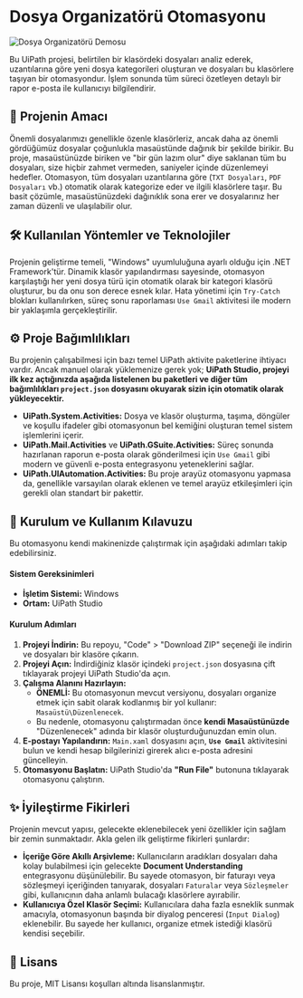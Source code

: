 # Dosya Organizatörü Otomasyonu

![Dosya Organizatörü Demosu](FileEditor.gif)

Bu UiPath projesi, belirtilen bir klasördeki dosyaları analiz ederek, uzantılarına göre yeni dosya kategorileri oluşturan ve dosyaları bu klasörlere taşıyan bir otomasyondur. İşlem sonunda tüm süreci özetleyen detaylı bir rapor e-posta ile kullanıcıyı bilgilendirir.

## 🎯 Projenin Amacı

Önemli dosyalarımızı genellikle özenle klasörleriz, ancak daha az önemli gördüğümüz dosyalar çoğunlukla masaüstünde dağınık bir şekilde birikir. Bu proje, masaüstünüzde biriken ve "bir gün lazım olur" diye saklanan tüm bu dosyaları, size hiçbir zahmet vermeden, saniyeler içinde düzenlemeyi hedefler. Otomasyon, tüm dosyaları uzantılarına göre (`TXT Dosyaları`, `PDF Dosyaları` vb.) otomatik olarak kategorize eder ve ilgili klasörlere taşır. Bu basit çözümle, masaüstünüzdeki dağınıklık sona erer ve dosyalarınız her zaman düzenli ve ulaşılabilir olur.

## 🛠️ Kullanılan Yöntemler ve Teknolojiler

Projenin geliştirme temeli, "Windows" uyumluluğuna ayarlı olduğu için .NET Framework'tür. Dinamik klasör yapılandırması sayesinde, otomasyon karşılaştığı her yeni dosya türü için otomatik olarak bir kategori klasörü oluşturur, bu da onu son derece esnek kılar. Hata yönetimi için `Try-Catch` blokları kullanılırken, süreç sonu raporlaması `Use Gmail` aktivitesi ile modern bir yaklaşımla gerçekleştirilir.

## ⚙️ Proje Bağımlılıkları

Bu projenin çalışabilmesi için bazı temel UiPath aktivite paketlerine ihtiyacı vardır. Ancak manuel olarak yüklemenize gerek yok; **UiPath Studio, projeyi ilk kez açtığınızda aşağıda listelenen bu paketleri ve diğer tüm bağımlılıkları `project.json` dosyasını okuyarak sizin için otomatik olarak yükleyecektir.**

*   **UiPath.System.Activities:** Dosya ve klasör oluşturma, taşıma, döngüler ve koşullu ifadeler gibi otomasyonun bel kemiğini oluşturan temel sistem işlemlerini içerir.
*   **UiPath.Mail.Activities** ve **UiPath.GSuite.Activities:** Süreç sonunda hazırlanan raporun e-posta olarak gönderilmesi için `Use Gmail` gibi modern ve güvenli e-posta entegrasyonu yeteneklerini sağlar.
*   **UiPath.UIAutomation.Activities:** Bu proje arayüz otomasyonu yapmasa da, genellikle varsayılan olarak eklenen ve temel arayüz etkileşimleri için gerekli olan standart bir pakettir.

## 🚀 Kurulum ve Kullanım Kılavuzu

Bu otomasyonu kendi makinenizde çalıştırmak için aşağıdaki adımları takip edebilirsiniz.

#### Sistem Gereksinimleri
*   **İşletim Sistemi:** Windows
*   **Ortam:** UiPath Studio

#### Kurulum Adımları
1.  **Projeyi İndirin:** Bu repoyu, "Code" > "Download ZIP" seçeneği ile indirin ve dosyaları bir klasöre çıkarın.
2.  **Projeyi Açın:** İndirdiğiniz klasör içindeki `project.json` dosyasına çift tıklayarak projeyi UiPath Studio'da açın.
3.  **Çalışma Alanını Hazırlayın:**
    *   **ÖNEMLİ:** Bu otomasyonun mevcut versiyonu, dosyaları organize etmek için sabit olarak kodlanmış bir yol kullanır: `Masaüstü\Düzenlenecek`.
    *   Bu nedenle, otomasyonu çalıştırmadan önce **kendi Masaüstünüzde** "Düzenlenecek" adında bir klasör oluşturduğunuzdan emin olun.
4.  **E-postayı Yapılandırın:** `Main.xaml` dosyasını açın, **`Use Gmail`** aktivitesini bulun ve kendi hesap bilgilerinizi girerek alıcı e-posta adresini güncelleyin.
5.  **Otomasyonu Başlatın:** UiPath Studio'da **"Run File"** butonuna tıklayarak otomasyonu çalıştırın.

## ✨ İyileştirme Fikirleri

Projenin mevcut yapısı, gelecekte eklenebilecek yeni özellikler için sağlam bir zemin sunmaktadır. Akla gelen ilk geliştirme fikirleri şunlardır:

*   **İçeriğe Göre Akıllı Arşivleme:** Kullanıcıların aradıkları dosyaları daha kolay bulabilmesi için gelecekte **Document Understanding** entegrasyonu düşünülebilir. Bu sayede otomasyon, bir faturayı veya sözleşmeyi içeriğinden tanıyarak, dosyaları `Faturalar` veya `Sözleşmeler` gibi, kullanıcının daha anlamlı bulacağı klasörlere ayırabilir.
*   **Kullanıcıya Özel Klasör Seçimi:** Kullanıcılara daha fazla esneklik sunmak amacıyla, otomasyonun başında bir diyalog penceresi (`Input Dialog`) eklenebilir. Bu sayede her kullanıcı, organize etmek istediği klasörü kendisi seçebilir.

## 📄 Lisans

Bu proje, MIT Lisansı koşulları altında lisanslanmıştır.
